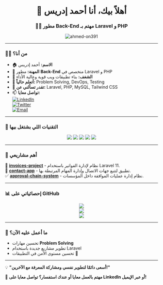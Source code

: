 <h1 align="center">👋 أهلاً بيك، أنا أحمد إدريس</h1>  
<h3 align="center">👨‍💻 مطور Back-End مهتم بـ Laravel و PHP</h3>  

<p align="center">
  <img src="https://komarev.com/ghpvc/?username=ahmed-on391&label=Profile%20Views&color=0e75b6&style=flat" alt="ahmed-on391" />
</p>  

---

### 👨‍💻 **من أنا؟**  
- 🏠 **الاسم:** أحمد إدريس  
- 💼 **المهنة:** مطور **Back-End** متخصص في Laravel و PHP  
- 🚀 **الشغف:** بناء تطبيقات ويب قوية وعالية الأداء  
- 🌱 **أتعلم حالياً:** Problem Solving, DevOps, Testing  
- 💬 **تقدر تسألني عن:** Laravel, PHP, MySQL, Tailwind CSS  
- 📫 **تواصل معايا:**  
  [![LinkedIn](https://img.shields.io/badge/LinkedIn-0077B5?style=for-the-badge&logo=linkedin&logoColor=white)](#)  
  [![Twitter](https://img.shields.io/badge/Twitter-1DA1F2?style=for-the-badge&logo=twitter&logoColor=white)](#)  
  [![Email](https://img.shields.io/badge/Email-D14836?style=for-the-badge&logo=gmail&logoColor=white)](mailto:your.email@example.com)  

---

### 🔧 **التقنيات اللي بشتغل بيها**  
<p align="center">
  <img src="https://img.shields.io/badge/PHP-777BB4?style=for-the-badge&logo=php&logoColor=white" />
  <img src="https://img.shields.io/badge/Laravel-FF2D20?style=for-the-badge&logo=laravel&logoColor=white" />
  <img src="https://img.shields.io/badge/MySQL-4479A1?style=for-the-badge&logo=mysql&logoColor=white" />
  <img src="https://img.shields.io/badge/Tailwind%20CSS-38B2AC?style=for-the-badge&logo=tailwind-css&logoColor=white" />
  <img src="https://img.shields.io/badge/Docker-2496ED?style=for-the-badge&logo=docker&logoColor=white" />
</p>  

---

### 📂 **أهم مشاريعي**  
🚀 **[invoices-project](https://github.com/ahmed-on391/invoices-project)** - نظام لإدارة الفواتير باستخدام Laravel 11.  
🔗 **[contact-app](https://github.com/ahmed-on391/contact-app)** - تطبيق لتتبع جهات الاتصال وإدارة المهام المرتبطة بها.  
✅ **[approval-chain-system](https://github.com/ahmed-on391/approval-chain-system)** - نظام إدارة عمليات الموافقة داخل المؤسسات.  

---

### 📊 **إحصائياتي على GitHub**  
<p align="center">
  <img src="https://github-readme-stats.vercel.app/api?username=ahmed-on391&show_icons=true&theme=radical" />
  <br>
  <img src="https://github-readme-streak-stats.herokuapp.com/?user=ahmed-on391&theme=radical" />
  <br>
  <img src="https://github-readme-activity-graph.cyclic.app/graph?username=ahmed-on391&theme=dracula" />
</p>  

---

### 🚀 **ما أعمل عليه الآن؟**  
- تحسين مهارات **Problem Solving**  
- تطوير مشاريع جديدة باستخدام Laravel  
- تحسين مستوى الأمن في التطبيقات 🚀  

---

💡 **"أسعى دائمًا لتطوير نفسي ومشاركة المعرفة مع الآخرين!"**  

📌 **مهتم بالعمل معايا أو عندك استفسار؟ تواصل معايا على LinkedIn أو عبر الإيميل!**  

